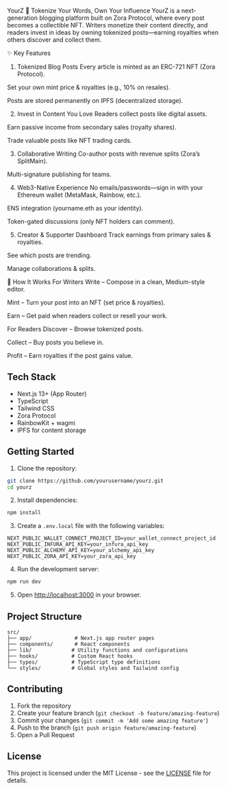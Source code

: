 YourZ 🌟
Tokenize Your Words, Own Your Influence
YourZ is a next-generation blogging platform built on Zora Protocol, where every post becomes a collectible NFT. Writers monetize their content directly, and readers invest in ideas by owning tokenized posts—earning royalties when others discover and collect them.

✨ Key Features
1. Tokenized Blog Posts
Every article is minted as an ERC-721 NFT (Zora Protocol).

Set your own mint price & royalties (e.g., 10% on resales).

Posts are stored permanently on IPFS (decentralized storage).

2. Invest in Content You Love
Readers collect posts like digital assets.

Earn passive income from secondary sales (royalty shares).

Trade valuable posts like NFT trading cards.

3. Collaborative Writing
Co-author posts with revenue splits (Zora’s SplitMain).

Multi-signature publishing for teams.

4. Web3-Native Experience
No emails/passwords—sign in with your Ethereum wallet (MetaMask, Rainbow, etc.).

ENS integration (yourname.eth as your identity).

Token-gated discussions (only NFT holders can comment).

5. Creator & Supporter Dashboard
Track earnings from primary sales & royalties.

See which posts are trending.

Manage collaborations & splits.

🚀 How It Works
For Writers
Write – Compose in a clean, Medium-style editor.

Mint – Turn your post into an NFT (set price & royalties).

Earn – Get paid when readers collect or resell your work.

For Readers
Discover – Browse tokenized posts.

Collect – Buy posts you believe in.

Profit – Earn royalties if the post gains value.

## Tech Stack

- Next.js 13+ (App Router)
- TypeScript
- Tailwind CSS
- Zora Protocol
- RainbowKit + wagmi
- IPFS for content storage

## Getting Started

1. Clone the repository:
```bash
git clone https://github.com/yourusername/yourz.git
cd yourz
```

2. Install dependencies:
```bash
npm install
```

3. Create a `.env.local` file with the following variables:
```
NEXT_PUBLIC_WALLET_CONNECT_PROJECT_ID=your_wallet_connect_project_id
NEXT_PUBLIC_INFURA_API_KEY=your_infura_api_key
NEXT_PUBLIC_ALCHEMY_API_KEY=your_alchemy_api_key
NEXT_PUBLIC_ZORA_API_KEY=your_zora_api_key
```

4. Run the development server:
```bash
npm run dev
```

5. Open [http://localhost:3000](http://localhost:3000) in your browser.

## Project Structure

```
src/
├── app/              # Next.js app router pages
├── components/       # React components
├── lib/             # Utility functions and configurations
├── hooks/           # Custom React hooks
├── types/           # TypeScript type definitions
└── styles/          # Global styles and Tailwind config
```

## Contributing

1. Fork the repository
2. Create your feature branch (`git checkout -b feature/amazing-feature`)
3. Commit your changes (`git commit -m 'Add some amazing feature'`)
4. Push to the branch (`git push origin feature/amazing-feature`)
5. Open a Pull Request

## License

This project is licensed under the MIT License - see the [LICENSE](LICENSE) file for details. 